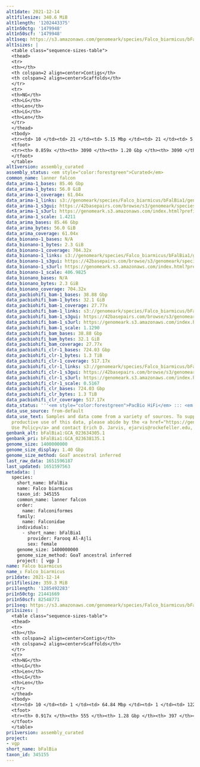 ```yaml
---
alt1date: 2021-12-14
alt1filesize: 340.6 MiB
alt1length: '1202443375'
alt1n50ctg: '1479948'
alt1n50scf: '1479948'
alt1seq: https://s3.amazonaws.com/genomeark/species/Falco_biarmicus/bFalBia1/assembly_curated/bFalBia1.alt.cur.20211214.fasta.gz
alt1sizes: |
  <table class="sequence-sizes-table">
  <thead>
  <tr>
  <th></th>
  <th colspan=2 align=center>Contigs</th>
  <th colspan=2 align=center>Scaffolds</th>
  </tr>
  <tr>
  <th>NG</th>
  <th>LG</th>
  <th>Len</th>
  <th>LG</th>
  <th>Len</th>
  </tr>
  </thead>
  <tbody>
  <tr><td> 10 </td><td> 21 </td><td> 5.15 Mbp </td><td> 21 </td><td> 5.15 Mbp </td></tr><tr><td> 20 </td><td> 55 </td><td> 3.36 Mbp </td><td> 55 </td><td> 3.36 Mbp </td></tr><tr><td> 30 </td><td> 102 </td><td> 2.61 Mbp </td><td> 102 </td><td> 2.61 Mbp </td></tr><tr><td> 40 </td><td> 165 </td><td> 2.01 Mbp </td><td> 165 </td><td> 2.01 Mbp </td></tr><tr style="background-color:#cccccc;"><td> 50 </td><td> 248 </td><td> 1.48 Mbp </td><td> 248 </td><td> 1.48 Mbp </td></tr><tr><td> 60 </td><td> 362 </td><td> 1.00 Mbp </td><td> 362 </td><td> 1.00 Mbp </td></tr><tr><td> 70 </td><td> 543 </td><td> 0.61 Mbp </td><td> 543 </td><td> 0.61 Mbp </td></tr><tr><td> 80 </td><td> 1027 </td><td> 116.23 Kbp </td><td> 1027 </td><td> 116.23 Kbp </td></tr><tr><td> 90 </td><td> 0 </td><td>  </td><td> 0 </td><td>  </td></tr><tr><td> 100 </td><td> 0 </td><td>  </td><td> 0 </td><td>  </td></tr></tbody>
  <tfoot>
  <tr><th> 0.859x </th><th> 3090 </th><th> 1.20 Gbp </th><th> 3090 </th><th> 1.20 Gbp </th></tr>
  </tfoot>
  </table>
alt1version: assembly_curated
assembly_status: <em style="color:forestgreen">Curated</em>
common_name: lanner falcon
data_arima-1_bases: 85.46 Gbp
data_arima-1_bytes: 56.0 GiB
data_arima-1_coverage: 61.04x
data_arima-1_links: s3://genomeark/species/Falco_biarmicus/bFalBia1/genomic_data/arima/<br>
data_arima-1_s3gui: https://42basepairs.com/browse/s3/genomeark/species/Falco_biarmicus/bFalBia1/genomic_data/arima/
data_arima-1_s3url: https://genomeark.s3.amazonaws.com/index.html?prefix=species/Falco_biarmicus/bFalBia1/genomic_data/arima/
data_arima-1_scale: 1.4211
data_arima_bases: 85.46 Gbp
data_arima_bytes: 56.0 GiB
data_arima_coverage: 61.04x
data_bionano-1_bases: N/A
data_bionano-1_bytes: 2.3 GiB
data_bionano-1_coverage: 704.32x
data_bionano-1_links: s3://genomeark/species/Falco_biarmicus/bFalBia1/genomic_data/bionano/<br>
data_bionano-1_s3gui: https://42basepairs.com/browse/s3/genomeark/species/Falco_biarmicus/bFalBia1/genomic_data/bionano/
data_bionano-1_s3url: https://genomeark.s3.amazonaws.com/index.html?prefix=species/Falco_biarmicus/bFalBia1/genomic_data/bionano/
data_bionano-1_scale: 406.9825
data_bionano_bases: N/A
data_bionano_bytes: 2.3 GiB
data_bionano_coverage: 704.32x
data_pacbiohifi_bam-1_bases: 38.88 Gbp
data_pacbiohifi_bam-1_bytes: 32.1 GiB
data_pacbiohifi_bam-1_coverage: 27.77x
data_pacbiohifi_bam-1_links: s3://genomeark/species/Falco_biarmicus/bFalBia1/genomic_data/pacbio_hifi/<br>
data_pacbiohifi_bam-1_s3gui: https://42basepairs.com/browse/s3/genomeark/species/Falco_biarmicus/bFalBia1/genomic_data/pacbio_hifi/
data_pacbiohifi_bam-1_s3url: https://genomeark.s3.amazonaws.com/index.html?prefix=species/Falco_biarmicus/bFalBia1/genomic_data/pacbio_hifi/
data_pacbiohifi_bam-1_scale: 1.1290
data_pacbiohifi_bam_bases: 38.88 Gbp
data_pacbiohifi_bam_bytes: 32.1 GiB
data_pacbiohifi_bam_coverage: 27.77x
data_pacbiohifi_clr-1_bases: 724.03 Gbp
data_pacbiohifi_clr-1_bytes: 1.3 TiB
data_pacbiohifi_clr-1_coverage: 517.17x
data_pacbiohifi_clr-1_links: s3://genomeark/species/Falco_biarmicus/bFalBia1/genomic_data/pacbio_hifi/<br>
data_pacbiohifi_clr-1_s3gui: https://42basepairs.com/browse/s3/genomeark/species/Falco_biarmicus/bFalBia1/genomic_data/pacbio_hifi/
data_pacbiohifi_clr-1_s3url: https://genomeark.s3.amazonaws.com/index.html?prefix=species/Falco_biarmicus/bFalBia1/genomic_data/pacbio_hifi/
data_pacbiohifi_clr-1_scale: 0.5167
data_pacbiohifi_clr_bases: 724.03 Gbp
data_pacbiohifi_clr_bytes: 1.3 TiB
data_pacbiohifi_clr_coverage: 517.17x
data_status: '''<em style="color:forestgreen">PacBio HiFi</em> ::: <em style="color:forestgreen">Arima</em>'''
data_use_source: from-default
data_use_text: Samples and data come from a variety of sources. To support fair and
  productive use of this data, please abide by the <a href="https://genome10k.soe.ucsc.edu/data-use-policies/">Data
  Use Policy</a> and contact Erich D. Jarvis, ejarvis@rockefeller.edu, with any questions.
genbank_alt: bFalBia1:GCA_023634305.1
genbank_pri: bFalBia1:GCA_023638135.1
genome_size: 1400000000
genome_size_display: 1.40 Gbp
genome_size_method: GoaT ancestral inferred
last_raw_data: 1651596187
last_updated: 1651597563
metadata: |
  species:
    short_name: bFalBia
    name: Falco biarmicus
    taxon_id: 345155
    common_name: lanner falcon
    order:
      name: Falconiformes
    family:
      name: Falconidae
    individuals:
      - short_name: bFalBia1
        provider: Farooq Al-Ajli
        sex: female
    genome_size: 1400000000
    genome_size_method: GoaT ancestral inferred
    project: [ vgp ]
name: Falco biarmicus
name_: Falco_biarmicus
pri1date: 2021-12-14
pri1filesize: 359.3 MiB
pri1length: '1285492283'
pri1n50ctg: 21441669
pri1n50scf: 82548771
pri1seq: https://s3.amazonaws.com/genomeark/species/Falco_biarmicus/bFalBia1/assembly_curated/bFalBia1.pri.cur.20211214.fasta.gz
pri1sizes: |
  <table class="sequence-sizes-table">
  <thead>
  <tr>
  <th></th>
  <th colspan=2 align=center>Contigs</th>
  <th colspan=2 align=center>Scaffolds</th>
  </tr>
  <tr>
  <th>NG</th>
  <th>LG</th>
  <th>Len</th>
  <th>LG</th>
  <th>Len</th>
  </tr>
  </thead>
  <tbody>
  <tr><td> 10 </td><td> 1 </td><td> 64.84 Mbp </td><td> 1 </td><td> 122.59 Mbp </td></tr><tr><td> 20 </td><td> 3 </td><td> 64.40 Mbp </td><td> 2 </td><td> 121.83 Mbp </td></tr><tr><td> 30 </td><td> 6 </td><td> 50.91 Mbp </td><td> 3 </td><td> 113.38 Mbp </td></tr><tr><td> 40 </td><td> 10 </td><td> 37.75 Mbp </td><td> 4 </td><td> 92.83 Mbp </td></tr><tr style="background-color:#cccccc;"><td> 50 </td><td> 14 </td><td style="background-color:#88ff88;"> 21.44 Mbp </td><td> 6 </td><td style="background-color:#88ff88;"> 82.55 Mbp </td></tr><tr><td> 60 </td><td> 22 </td><td> 16.50 Mbp </td><td> 8 </td><td> 66.36 Mbp </td></tr><tr><td> 70 </td><td> 33 </td><td> 9.40 Mbp </td><td> 10 </td><td> 38.14 Mbp </td></tr><tr><td> 80 </td><td> 60 </td><td> 2.83 Mbp </td><td> 15 </td><td> 24.36 Mbp </td></tr><tr><td> 90 </td><td> 284 </td><td> 182.94 Kbp </td><td> 144 </td><td> 233.38 Kbp </td></tr><tr><td> 100 </td><td> 0 </td><td>  </td><td> 0 </td><td>  </td></tr></tbody>
  <tfoot>
  <tr><th> 0.917x </th><th> 555 </th><th> 1.28 Gbp </th><th> 397 </th><th> 1.29 Gbp </th></tr>
  </tfoot>
  </table>
pri1version: assembly_curated
project:
- vgp
short_name: bFalBia
taxon_id: 345155
---
```

